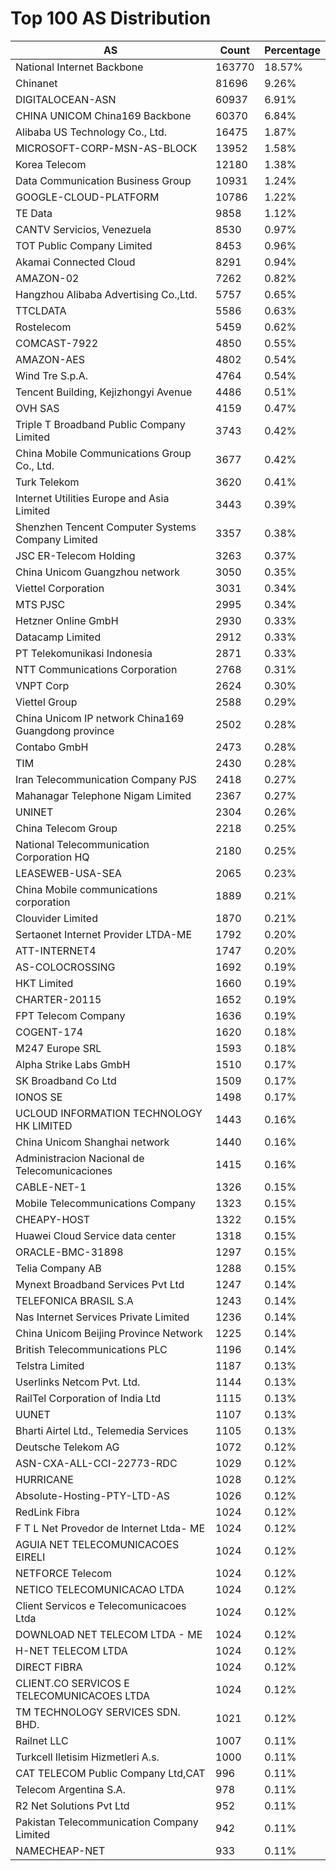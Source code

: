 # Top 100 AS Distribution
| AS | Count | Percentage |
|----|----|----|
| National Internet Backbone | 163770 | 18.57% |
| Chinanet | 81696 | 9.26% |
| DIGITALOCEAN-ASN | 60937 | 6.91% |
| CHINA UNICOM China169 Backbone | 60370 | 6.84% |
| Alibaba US Technology Co., Ltd. | 16475 | 1.87% |
| MICROSOFT-CORP-MSN-AS-BLOCK | 13952 | 1.58% |
| Korea Telecom | 12180 | 1.38% |
| Data Communication Business Group | 10931 | 1.24% |
| GOOGLE-CLOUD-PLATFORM | 10786 | 1.22% |
| TE Data | 9858 | 1.12% |
| CANTV Servicios, Venezuela | 8530 | 0.97% |
| TOT Public Company Limited | 8453 | 0.96% |
| Akamai Connected Cloud | 8291 | 0.94% |
| AMAZON-02 | 7262 | 0.82% |
| Hangzhou Alibaba Advertising Co.,Ltd. | 5757 | 0.65% |
| TTCLDATA | 5586 | 0.63% |
| Rostelecom | 5459 | 0.62% |
| COMCAST-7922 | 4850 | 0.55% |
| AMAZON-AES | 4802 | 0.54% |
| Wind Tre S.p.A. | 4764 | 0.54% |
| Tencent Building, Kejizhongyi Avenue | 4486 | 0.51% |
| OVH SAS | 4159 | 0.47% |
| Triple T Broadband Public Company Limited | 3743 | 0.42% |
| China Mobile Communications Group Co., Ltd. | 3677 | 0.42% |
| Turk Telekom | 3620 | 0.41% |
| Internet Utilities Europe and Asia Limited | 3443 | 0.39% |
| Shenzhen Tencent Computer Systems Company Limited | 3357 | 0.38% |
| JSC ER-Telecom Holding | 3263 | 0.37% |
| China Unicom Guangzhou network | 3050 | 0.35% |
| Viettel Corporation | 3031 | 0.34% |
| MTS PJSC | 2995 | 0.34% |
| Hetzner Online GmbH | 2930 | 0.33% |
| Datacamp Limited | 2912 | 0.33% |
| PT Telekomunikasi Indonesia | 2871 | 0.33% |
| NTT Communications Corporation | 2768 | 0.31% |
| VNPT Corp | 2624 | 0.30% |
| Viettel Group | 2588 | 0.29% |
| China Unicom IP network China169 Guangdong province | 2502 | 0.28% |
| Contabo GmbH | 2473 | 0.28% |
| TIM | 2430 | 0.28% |
| Iran Telecommunication Company PJS | 2418 | 0.27% |
| Mahanagar Telephone Nigam Limited | 2367 | 0.27% |
| UNINET | 2304 | 0.26% |
| China Telecom Group | 2218 | 0.25% |
| National Telecommunication Corporation HQ | 2180 | 0.25% |
| LEASEWEB-USA-SEA | 2065 | 0.23% |
| China Mobile communications corporation | 1889 | 0.21% |
| Clouvider Limited | 1870 | 0.21% |
| Sertaonet Internet Provider LTDA-ME | 1792 | 0.20% |
| ATT-INTERNET4 | 1747 | 0.20% |
| AS-COLOCROSSING | 1692 | 0.19% |
| HKT Limited | 1660 | 0.19% |
| CHARTER-20115 | 1652 | 0.19% |
| FPT Telecom Company | 1636 | 0.19% |
| COGENT-174 | 1620 | 0.18% |
| M247 Europe SRL | 1593 | 0.18% |
| Alpha Strike Labs GmbH | 1510 | 0.17% |
| SK Broadband Co Ltd | 1509 | 0.17% |
| IONOS SE | 1498 | 0.17% |
| UCLOUD INFORMATION TECHNOLOGY HK LIMITED | 1443 | 0.16% |
| China Unicom Shanghai network | 1440 | 0.16% |
| Administracion Nacional de Telecomunicaciones | 1415 | 0.16% |
| CABLE-NET-1 | 1326 | 0.15% |
| Mobile Telecommunications Company | 1323 | 0.15% |
| CHEAPY-HOST | 1322 | 0.15% |
| Huawei Cloud Service data center | 1318 | 0.15% |
| ORACLE-BMC-31898 | 1297 | 0.15% |
| Telia Company AB | 1288 | 0.15% |
| Mynext Broadband Services Pvt Ltd | 1247 | 0.14% |
| TELEFONICA BRASIL S.A | 1243 | 0.14% |
| Nas Internet Services Private Limited | 1236 | 0.14% |
| China Unicom Beijing Province Network | 1225 | 0.14% |
| British Telecommunications PLC | 1196 | 0.14% |
| Telstra Limited | 1187 | 0.13% |
| Userlinks Netcom Pvt. Ltd. | 1144 | 0.13% |
| RailTel Corporation of India Ltd | 1115 | 0.13% |
| UUNET | 1107 | 0.13% |
| Bharti Airtel Ltd., Telemedia Services | 1105 | 0.13% |
| Deutsche Telekom AG | 1072 | 0.12% |
| ASN-CXA-ALL-CCI-22773-RDC | 1029 | 0.12% |
| HURRICANE | 1028 | 0.12% |
| Absolute-Hosting-PTY-LTD-AS | 1026 | 0.12% |
| RedLink Fibra | 1024 | 0.12% |
| F T L Net Provedor de Internet Ltda- ME | 1024 | 0.12% |
| AGUIA NET TELECOMUNICACOES EIRELI | 1024 | 0.12% |
| NETFORCE Telecom | 1024 | 0.12% |
| NETICO TELECOMUNICACAO LTDA | 1024 | 0.12% |
| Client Servicos e Telecomunicacoes Ltda | 1024 | 0.12% |
| DOWNLOAD NET TELECOM LTDA - ME | 1024 | 0.12% |
| H-NET TELECOM LTDA | 1024 | 0.12% |
| DIRECT FIBRA | 1024 | 0.12% |
| CLIENT.CO SERVICOS E TELECOMUNICACOES LTDA | 1024 | 0.12% |
| TM TECHNOLOGY SERVICES SDN. BHD. | 1021 | 0.12% |
| Railnet LLC | 1007 | 0.11% |
| Turkcell Iletisim Hizmetleri A.s. | 1000 | 0.11% |
| CAT TELECOM Public Company Ltd,CAT | 996 | 0.11% |
| Telecom Argentina S.A. | 978 | 0.11% |
| R2 Net Solutions Pvt Ltd | 952 | 0.11% |
| Pakistan Telecommunication Company Limited | 942 | 0.11% |
| NAMECHEAP-NET | 933 | 0.11% |
